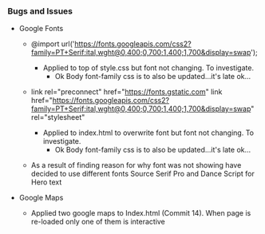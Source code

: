### Bugs and Issues

- Google Fonts
    * @import url('https://fonts.googleapis.com/css2?family=PT+Serif:ital,wght@0,400;0,700;1,400;1,700&display=swap');
        * Applied to top of style.css but font not changing. To investigate.
            * Ok Body font-family css is to also be updated...it's late ok...
    * link rel="preconnect" href="https://fonts.gstatic.com"
        link href="https://fonts.googleapis.com/css2?family=PT+Serif:ital,wght@0,400;0,700;1,400;1,700&display=swap" rel="stylesheet"
        * Applied to index.html to overwrite font but font not changing. To investigate.
            * Ok Body font-family css is to also be updated...it's late ok...
    
    * As a result of finding reason for why font was not showing have decided to use different fonts Source Serif Pro and Dance Script for Hero text

- Google Maps
    * Applied two google maps to Index.html (Commit 14). When page is re-loaded only one of them is interactive